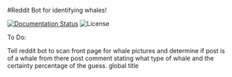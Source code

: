 #Reddit Bot for identifying whales!

[![Documentation Status](https://readthedocs.org/projects/whale-bot-redux/badge/?version=alpha)](https://whale-bot-redux.readthedocs.io/en/alpha/?badge=alpha)
![License](https://img.shields.io/github/license/jking323/Whale-Bot-ReDux)

To Do:

Tell reddit bot to scan front page for whale pictures and determine if post is of a whale
from there post comment stating what type of whale and the certainty percentage of the guess.
global title
